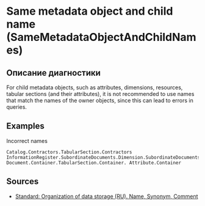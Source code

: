 # Same metadata object and child name (SameMetadataObjectAndChildNames)

<!-- Блоки выше заполняются автоматически, не трогать -->
## Описание диагностики
<!-- Описание диагностики заполняется вручную. Необходимо понятным языком описать смысл и схему работу -->

For child metadata objects, such as attributes, dimensions, resources, tabular sections (and their attributes), it is not recommended to use names that match the names of the owner objects, since this can lead to errors in queries.

## Examples
<!-- В данном разделе приводятся примеры, на которые диагностика срабатывает, а также можно привести пример, как можно исправить ситуацию -->

Incorrect names

```
Catalog.Contractors.TabularSection.Contractors
InformationRegister.SubordinateDocuments.Dimension.SubordinateDocuments
Document.Container.TabularSection.Container. Attribute.Container
```

## Sources
<!-- Необходимо указывать ссылки на все источники, из которых почерпнута информация для создания диагностики -->
<!-- Примеры источников

* Источник: [Стандарт: Тексты модулей](https://its.1c.ru/db/v8std#content:456:hdoc)
* Полезная информация: [Отказ от использования модальных окон](https://its.1c.ru/db/metod8dev#content:5272:hdoc)
* Источник: [Cognitive complexity, ver. 1.4](https://www.sonarsource.com/docs/CognitiveComplexity.pdf) -->

* [Standard: Organization of data storage (RU). Name, Synonym, Comment](https://its.1c.ru/db/v8std#content:474:hdoc:2.4)
